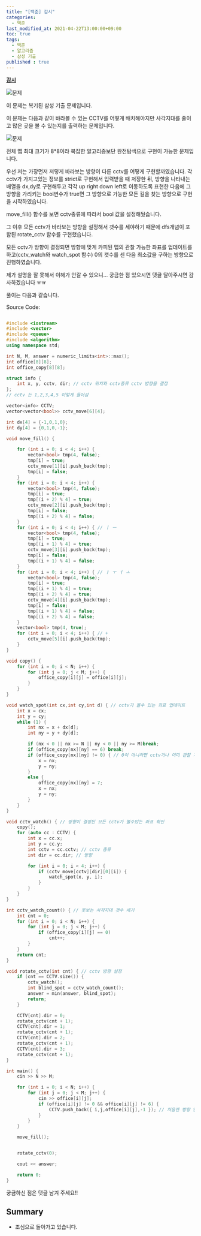 ```yaml
---
title: "[백준] 감시"
categories: 
  - 백준
last_modified_at: 2021-04-22T13:00:00+09:00
toc: true
tags: 
  - 백준
  - 알고리즘
  - 삼성 기출
published : true
---
```



**[감시](https://www.acmicpc.net/problem/15683)**

![문제](/assets/images/백준/BOJ_15683.png)

이 문제는 복기된 삼성 기출 문제입니다. 

이 문제는 다음과 같이 바라볼 수 있는 CCTV를 어떻게 배치해야지만 사각지대를 줄이고 많은 곳을 볼 수 있는지를 출력하는 문제입니다. 

![문제](/assets/images/백준/BOJ_15683_1.png)

전체 맵 최대 크기가 8*8이라 복잡한 알고리즘보단 완전탐색으로 구현이 가능한 문제입니다. 

우선 저는 가장먼저 저렇게 바라보는 방향이 다른 cctv를 어떻게 구현할까였습니다. 
각 cctv가 가지고있는 정보를 strict로 구현해서 입력받을 때 저장한 뒤, 방향을 나타내는 배열을 dx,dy로 구현해두고 각각 up right down left로 이동하도록 표현한 다음에 그 방향을 가리키는 bool변수가 true면 그 방향으로 가능한 모든 길을 찾는 방향으로 구현을 시작하였습니다. 

move_fill() 함수를 보면 cctv종류에 따라서 bool 값을 설정해뒀습니다. 

그 이후 모든 cctv가 바라보는 방향을 설정해서 갯수를 세야하기 때문에 dfs개념이 포함된 rotate_cctv 함수를 구현했습니다. 

모든 cctv가 방향이 결정되면 방향에 맞게 카피된 맵의 관찰 가능한 좌표를 업데이트를 하고(cctv_watch와 watch_spot 함수) 0의 갯수를 센 다음 최소값을 구하는 방향으로 진행하였습니다. 

제가 설명을 잘 못해서 이해가 안갈 수 있으니... 궁금한 점 있으시면 댓글 달아주시면 감사하겠습니다 ㅠㅠ 

풀이는 다음과 같습니다. 

Source Code:
```cpp

#include <iostream>
#include <vector>
#include <queue>
#include <algorithm>
using namespace std;

int N, M, answer = numeric_limits<int>::max();
int office[8][8];
int office_copy[8][8];

struct info {
	int x, y, cctv, dir; // cctv 위치와 cctv종류 cctv 방향을 결정 
};
// cctv 는 1,2,3,4,5 이렇게 들어감 

vector<info> CCTV;
vector<vector<bool>> cctv_move[6][4];

int dx[4] = {-1,0,1,0};
int dy[4] = {0,1,0,-1};

void move_fill() {

	for (int i = 0; i < 4; i++) {
		vector<bool> tmp(4, false);
		tmp[i] = true;
		cctv_move[1][i].push_back(tmp);
		tmp[i] = false;
	}
	for (int i = 0; i < 4; i++) {
		vector<bool> tmp(4, false);
		tmp[i] = true;
		tmp[(i + 2) % 4] = true;
		cctv_move[2][i].push_back(tmp);
		tmp[i] = false;
		tmp[(i + 2) % 4] = false;
	}
	for (int i = 0; i < 4; i++) { // ㅣ ㅡ
		vector<bool> tmp(4, false);
		tmp[i] = true;
		tmp[(i + 1) % 4] = true;
		cctv_move[3][i].push_back(tmp);
		tmp[i] = false;
		tmp[(i + 1) % 4] = false;
	}
	for (int i = 0; i < 4; i++) { // ㅏ ㅜ ㅓ ㅗ
		vector<bool> tmp(4, false);
		tmp[i] = true;
		tmp[(i + 1) % 4] = true;
		tmp[(i + 2) % 4] = true;
		cctv_move[4][i].push_back(tmp);
		tmp[i] = false;
		tmp[(i + 1) % 4] = false;
		tmp[(i + 2) % 4] = false;
	}
	vector<bool> tmp(4, true);
	for (int i = 0; i < 4; i++) { // +
		cctv_move[5][i].push_back(tmp);
	}
}

void copy() {
	for (int i = 0; i < N; i++) {
		for (int j = 0; j < M; j++) {
			office_copy[i][j] = office[i][j];
		}
	}
}

void watch_spot(int cx,int cy,int d) { // cctv가 볼수 있는 좌표 업데이트
	int x = cx;
	int y = cy;
	while (1) {
		int nx = x + dx[d];
		int ny = y + dy[d];

		if (nx < 0 || nx >= N || ny < 0 || ny >= M)break;
		if (office_copy[nx][ny] == 6) break;
		if (office_copy[nx][ny] != 0) { // 0이 아니라면 cctv거나 이미 관찰 가능한 곳이거나 
			x = nx;
			y = ny;
		}
		else {
			office_copy[nx][ny] = 7;
			x = nx;
			y = ny;
		}
	}
}

void cctv_watch() { // 방향이 결정된 모든 cctv가 볼수있는 좌표 확인 
	copy();
	for (auto cc : CCTV) {
		int x = cc.x;
		int y = cc.y;
		int cctv = cc.cctv; // cctv 종류
		int dir = cc.dir; // 방향 

		for (int i = 0; i < 4; i++) {
			if (cctv_move[cctv][dir][0][i]) {
				watch_spot(x, y, i);
			}
		}
	}
}

int cctv_watch_count() { // 못보는 사각지대 갯수 세기
	int cnt = 0;
	for (int i = 0; i < N; i++) {
		for (int j = 0; j < M; j++) {
			if (office_copy[i][j] == 0)
				cnt++;
		}
	}
	return cnt;
}

void rotate_cctv(int cnt) { // cctv 방향 설정 
	if (cnt == CCTV.size()) {
		cctv_watch();
		int blind_spot = cctv_watch_count();
		answer = min(answer, blind_spot);
		return;
	}

	CCTV[cnt].dir = 0;
	rotate_cctv(cnt + 1);
	CCTV[cnt].dir = 1;
	rotate_cctv(cnt + 1);
	CCTV[cnt].dir = 2;
	rotate_cctv(cnt + 1);
	CCTV[cnt].dir = 3;
	rotate_cctv(cnt + 1);
}

int main() {
	cin >> N >> M;

	for (int i = 0; i < N; i++) {
		for (int j = 0; j < M; j++) {
			cin >> office[i][j];
			if (office[i][j] != 0 && office[i][j] != 6) {
				CCTV.push_back({ i,j,office[i][j],-1 }); // 처음엔 방향 안정해줌 
			}
		}
	}

	move_fill();


	rotate_cctv(0);

	cout << answer;

	return 0;
}

```

궁금하신 점은 댓글 남겨 주세요!! 

## Summary 
- 조심으로 돌아가고 있습니다. 
